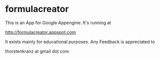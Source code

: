 formulacreator
==============

This is an App for Google Appengine. It's running at

http://formulacreator.appspot.com

It exists mainly for educational purposes. Any Feedback is appreciated to

thorstenkranz at gmail dot com

